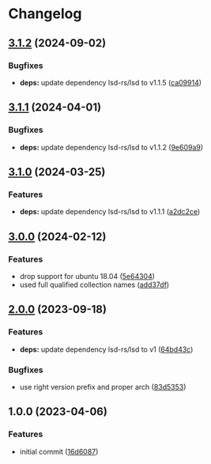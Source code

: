 # Changelog

## [3.1.2](https://github.com/rolehippie/lsd/compare/v3.1.1...v3.1.2) (2024-09-02)


### Bugfixes

* **deps:** update dependency lsd-rs/lsd to v1.1.5 ([ca09914](https://github.com/rolehippie/lsd/commit/ca09914b4c3e628f10358116f58a788f87aeb316))

## [3.1.1](https://github.com/rolehippie/lsd/compare/v3.1.0...v3.1.1) (2024-04-01)


### Bugfixes

* **deps:** update dependency lsd-rs/lsd to v1.1.2 ([9e609a9](https://github.com/rolehippie/lsd/commit/9e609a9306b2dfcc1e8b98bc6aeb3d7e20e8361c))

## [3.1.0](https://github.com/rolehippie/lsd/compare/v3.0.0...v3.1.0) (2024-03-25)


### Features

* **deps:** update dependency lsd-rs/lsd to v1.1.1 ([a2dc2ce](https://github.com/rolehippie/lsd/commit/a2dc2ce4909f8850b6e0047b93ca73407c3a1ff7))

## [3.0.0](https://github.com/rolehippie/lsd/compare/v2.0.0...v3.0.0) (2024-02-12)


### Features

* drop support for ubuntu 18.04 ([5e64304](https://github.com/rolehippie/lsd/commit/5e64304da2a385f118301994df4c171e6e131af6))
* used full qualified collection names ([add37df](https://github.com/rolehippie/lsd/commit/add37dfc264437f473b1c4440cab8c93f7b8cf8a))

## [2.0.0](https://github.com/rolehippie/lsd/compare/v1.0.0...v2.0.0) (2023-09-18)


### Features

* **deps:** update dependency lsd-rs/lsd to v1 ([64bd43c](https://github.com/rolehippie/lsd/commit/64bd43c146c7e93b69b393e900219f5c934ece6f))


### Bugfixes

* use right version prefix and proper arch ([83d5353](https://github.com/rolehippie/lsd/commit/83d53530ce56fc3fb12bb1e15a00e160aa3dbdac))

## 1.0.0 (2023-04-06)


### Features

* initial commit ([16d6087](https://github.com/rolehippie/lsd/commit/16d6087cffcb1fea3a48d691087b19139e5b8cf0))
